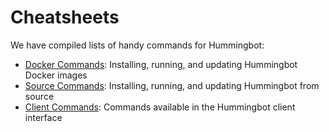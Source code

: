 # Cheatsheets

We have compiled lists of handy commands for Hummingbot:

* [Docker Commands](/cheatsheets/docker): Installing, running, and updating Hummingbot Docker images
* [Source Commands](/cheatsheets/source): Installing, running, and updating Hummingbot from source
* [Client Commands](/cheatsheets/client): Commands available in the Hummingbot client interface